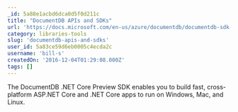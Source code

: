 ```yaml
---
_id: 5a88e1acbd6dca0d5f0d211c
title: "DocumentDB APIs and SDKs"
url: 'https://docs.microsoft.com/en-us/azure/documentdb/documentdb-sdk-dotnet-core'
category: libraries-tools
slug: 'documentdb-apis-and-sdks'
user_id: 5a83ce59d6eb0005c4ecda2c
username: 'bill-s'
createdOn: '2016-12-04T01:29:08.000Z'
tags: []
---
```


The DocumentDB .NET Core Preview SDK enables you to build fast, cross-platform ASP.NET Core and .NET Core apps to run on Windows, Mac, and Linux.
